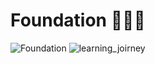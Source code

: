 # Foundation 👨🏻‍💻


<img  alt="Foundation" src="img/Foundation/foundation.jpeg"/>
 
<img  alt="learning_joirney" src="img/Foundation/journey.jpeg"/>
